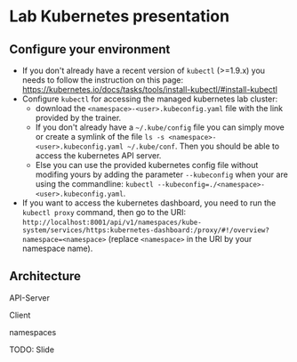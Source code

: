 # Lab Kubernetes presentation

## Configure your environment

- If you don't already have a recent version of `kubectl` (>=1.9.x) you needs to follow the instruction on this page: https://kubernetes.io/docs/tasks/tools/install-kubectl/#install-kubectl
- Configure `kubectl` for accessing the managed kubernetes lab cluster:
  - download the `<namespace>-<user>.kubeconfig.yaml` file with the link provided by the trainer.
  - If you don't already have a `~/.kube/config` file you can simply move or create a symlink of the file `ls -s <namespace>-<user>.kubeconfig.yaml ~/.kube/conf`. Then you should be able to access the kubernetes API server.
  - Else you can use the provided kubernetes config file without modifing yours by adding the parameter `--kubeconfig` when your are using the commandline: `kubectl --kubeconfig=./<namespace>-<user>.kubeconfig.yaml`.
- If you want to access the kubernetes dashboard, you need to run the `kubectl proxy` command, then go to the URI: `http://localhost:8001/api/v1/namespaces/kube-system/services/https:kubernetes-dashboard:/proxy/#!/overview?namespace=<namespace>` (replace `<namespace>` in the URI by your namespace name).

## Architecture

API-Server

Client

namespaces

TODO: Slide
